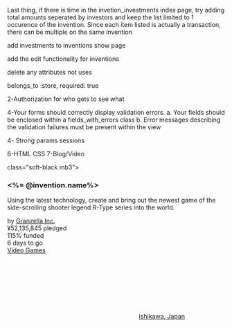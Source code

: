 

Last thing, if there is time in the invetion_investments index page, try adding total amounts seperated by investors and keep the list limited to 1 occurence of the invention. Since each item listed is actually a transaction, there can be multiple on the same invention



add investments to inventions show page

add the edit functionality for inventions


delete any attributes not uses





belongs_to :store, required: true


2-Authorization for who gets to see what

4-Your forms should correctly display validation errors. a. Your fields should be enclosed within a fields_with_errors class b. Error messages describing the validation failures must be present within the view

4- Strong params sessions

6-HTML CSS
7-Blog/Video

















<div class="h30 pt4 px3 mb1px">
  <div class="clamp-5 navy-500 mb3 hover-target">
    <a <%=link_to @invention.name%> class="soft-black mb3">
      <h3 class="type-18 light hover-item-text-underline mb1"><%= @invention.name%></h3>
      <div class="hide block-sm">
        <p class="dark-grey-400 type-14 text-decoration-none clamp-2">Using the latest technology, create and bring out the newest game of the side-scrolling shooter legend R-Type series into the world.</p>
      </div>
    </a>
  </div>
  <div class="type-13 flex">
    <div class="inline-block">
      <span class="soft-black">by</span>
       <a href="https://www.kickstarter.com/profile/granzella?ref=discovery" class="soft-black hover-text-underline medium">Granzella Inc.</a>
     </div>
   </div>
 </div>
 <div class="pb3 pt3 px3-sm px4">
   <div class="h20-sm pt1px">
     <div class="bg-grey-400 mb3 w100p">
       <div class="bg-ksr-green-700 h3px" style="width: 100%;">
       </div>
     </div>
     <div class="ksr-green-700 medium">
       <div class="type-13 mr2">
         <span>¥52,135,845</span>
         <span class="ml1 normal">pledged</span>
       </div>
       <div class="type-13 mr2 dark-grey-500 medium">
         <span>115%</span>
         <span class="ml1 normal">funded</span>
       </div>
       <div class="type-13 ksr_page_timer mr2 dark-grey-500 medium" data-end_time="1560265200000">
         <span class="js-num">6</span>
         <span class="js-text ml1">days to go</span>
       </div>
       <div class="type-12 mb2 mt3 medium inline-block">
         <a class="dark-grey-500 hover-soft-black text-underline" href="http://www.kickstarter.com/discover/categories/games/video%20games?ref=discovery">Video Games</a>
       </div>
       <div class="type-12 mb2 mt3 ml4 medium inline-block">
         <svg class="svg-icon__map-pin icon-12 mr3px mb1px fill-dark-grey-500" aria-hidden="true">
           <use xlink:href="#map-pin">
           </use>
         </svg>
         <a class="dark-grey-500 hover-soft-black text-underline" href="https://www.kickstarter.com/discover/places/ishikawa-uruma-shi-jp?ref=discovery">Ishikawa, Japan</a>
       </div>
     </div>
   </div>
 </div>
</div>
</div>
</div>
</div>
